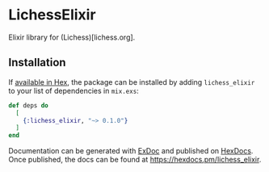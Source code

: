 # LichessElixir

Elixir library for (Lichess)[lichess.org].

## Installation

If [available in Hex](https://hex.pm/docs/publish), the package can be installed
by adding `lichess_elixir` to your list of dependencies in `mix.exs`:

```elixir
def deps do
  [
    {:lichess_elixir, "~> 0.1.0"}
  ]
end
```

Documentation can be generated with [ExDoc](https://github.com/elixir-lang/ex_doc)
and published on [HexDocs](https://hexdocs.pm). Once published, the docs can
be found at <https://hexdocs.pm/lichess_elixir>.

